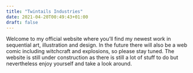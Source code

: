 ```yaml
---
title: "Twintails Industries"
date: 2021-04-20T00:49:43+01:00
draft: false
---
```


Welcome to my official website where you’ll find my newest work in sequential art, illustration and design. In the future there will also be a web comic including witchcraft and explosions, so please stay tuned. The website is still under construction as there is still a lot of stuff to do but nevertheless enjoy yourself and take a look around.
